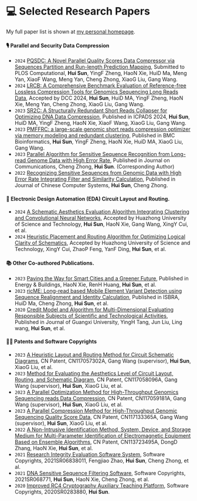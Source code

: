 
# 💻 Selected Research Papers

My full paper list is shown at [my personal homepage](https://fahaihi.github.io).

#### 🎙 Parallel and Security Data Compression
- ``2024`` [PQSDC: A Novel Parallel Quality Scores Data Compressor via Sequences Partition and Run-length Prediction Mapping](https://github.com/fahaihi/PQSDC), Submitted to PLOS Computational, **Hui Sun**, YingF Zheng, HaoN Xie, HuiD Ma, Meng Yan, XiaoF Wang, Meng Yan, Cheng Zhong, XiaoG Liu, Gang Wang.
- ``2024`` [LRCB: A Comprehensive Benchmark Evaluation of Reference-free Lossless Compression Tools for Genomics Sequencing Long Reads Data](https://github.com/fahaihi/LRCB), Accepted by DCC 2024, **Hui Sun**, HuiD MA, YingF Zheng, HaoN Xie, Meng Yan, Cheng Zhong, XiaoG Liu, Gang Wang.
- ``2023`` [SR2C: A Structurally Redundant Short Reads Collapser for Optimizing DNA Data Compression](https://github.com/fahaihi/SR2C), Published in ICPADS 2024, **Hui Sun**, HuiD MA, YingF Zheng, HaoN Xie, XiaoF Wang, XiaoG Liu, Gang Wang.
- ``2023`` [PMFFRC: a large-scale genomic short reads compression optimizer via memory modeling and redundant clustering](https://github.com/fahaihi/PMFFRC), Published in BMC Bioinformatics, **Hui Sun**, YingF Zheng, HaoN Xie, HuiD MA, XiaoG Liu, Gang Wang.
- ``2023`` [Parallel Algorithm for Sensitive Sequence Recognition from Long-read Genome Data with High Error Rate](https://github.com/fahaihi/SH_Code/blob/master/CV_INFO/CGPU_F3SR.pdf), Published in Journal on Communications, Cheng Zhong, **Hui Sun**. (Corresponding Author)
- ``2022`` [Recognizing Sensitive Sequences from Genomic Data with High Error Rate Integrating Filter and Similarity Calculation](https://github.com/fahaihi/SH_Code/blob/master/CV_INFO/CGPU_F3SR.pdf), Published in Journal of Chinese Computer Systems, **Hui Sun**, Cheng Zhong.


#### 👄 Electronic Design Automation (EDA) Circuit Layout and Routing.
- ``2024`` [A Schematic Aesthetics Evaluation Algorithm Integrating Clustering and Convolutional Neural Networks](), Accepted by Huazhong University of Science and Technology, **Hui Sun**, HaoN Xie, Gang Wang, XingY Cui, et al.
- ``2024`` [Heuristic Placement and Routing Algorithm for Optimizing Logical Clarity of Schematics](), Accepted by Huazhong University of Science and Technology, XingY Cui, ZhaoP Feng, YanF Ding, **Hui Sun**, et al.

#### 📚 Other Co-authored Publications.  
- ``2023`` [Paving the Way for Smart Cities and a Greener Future](https://github.com/fahaihi/SH_Code/blob/master/CV_INFO/XHN_1.pdf), Published in Energy \& Buildings, HaoN Xie, RenH Huang, **Hui Sun**, et al.
- ``2023`` [ricME: Long-read based Mobile Element Variant Detection using Sequence Realignment and Identity Calculation](https://github.com/fahaihi/SH_Code/blob/master/CV_INFO/ricME.pdf), Published in ISBRA, HuiD Ma, Cheng Zhong, **Hui Sun**, et al.
- ``2020`` [Credit Model and Algorithm for Multi-Dimensional Evaluating Responsible Subjects of Scientific and Technological Activities](hhttps://github.com/fahaihi/SH_Code/blob/master/CV_INFO/TYH_1.pdf), Published in Journal of Guangxi University, YingH Tang, Jun Liu, Ling wang, **Hui Sun**, et al.


#### 🧑‍🎨 Patents and Software Copyrights
- ``2023`` [A Heuristic Layout and Routing Method for Circuit Schematic Diagrams](), CN Patent, CN117057302A, Gang Wang (supervisor), **Hui Sun**, XiaoG Liu, et al. 
- ``2023`` [ Method for Evaluating the Aesthetics Level of Circuit Layout, Routing, and Schematic Diagram](), CN Patent, CN117058096A, Gang Wang (supervisor), **Hui Sun**, XiaoG Liu, et al. 
- ``2023`` [A Parallel Optimization Method for High-Throughput Genomics Sequencing reads Data Compression](), CN Patent, CN117059181A, Gang Wang (supervisor), **Hui Sun**, XiaoG Liu, et al. 
- ``2023`` [A Parallel Compression Method for High-Throughput Genomic Sequencing Quality Score Data](), CN Patent, CN117133365A, Gang Wang (supervisor), **Hui Sun**, XiaoG Liu, et al. 
- ``2022`` [A Non-Intrusive Identification Method, System, Device, and Storage Medium for Multi-Parameter Identification of Electromagnetic Equipment Based on Ensemble Algorithms](), CN Patent, CN113723495A, DongD Zhang, HaoN Xie, **Hui Sun**, et al. 
- ``2021`` [Research Integrity Evaluation Software System](), Software Copyrights, 2021SR06838011, Fengjiao Zhao, **Hui Sun**, Cheng Zhong, et al.
- ``2021`` [DNA Sensitive Sequence Filtering Software](), Software Copyrights, 2021SR068771, **Hui Sun**, HaoN Xie, Cheng Zhong, et al.
- ``2020`` [Improved RC4 Cryptography Auxiliary Teaching Platform](), Software Copyrights, 2020SR0283880, **Hui Sun**.